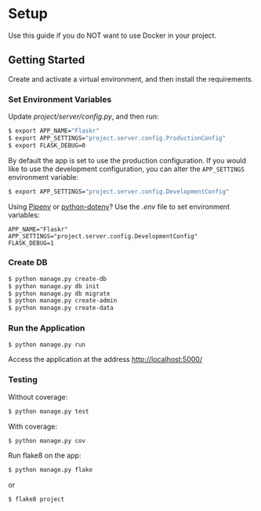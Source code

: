 # Setup

Use this guide if you do NOT want to use Docker in your project.

## Getting Started

Create and activate a virtual environment, and then install the requirements.

### Set Environment Variables

Update *project/server/config.py*, and then run:

```sh
$ export APP_NAME="Flaskr"
$ export APP_SETTINGS="project.server.config.ProductionConfig"
$ export FLASK_DEBUG=0
```
By default the app is set to use the production configuration. If you would like to use the development configuration, you can alter the `APP_SETTINGS` environment variable:

```sh
$ export APP_SETTINGS="project.server.config.DevelopmentConfig"
```

Using [Pipenv](https://docs.pipenv.org/) or [python-dotenv](https://github.com/theskumar/python-dotenv)? Use the *.env* file to set environment variables:

```
APP_NAME="Flaskr"
APP_SETTINGS="project.server.config.DevelopmentConfig"
FLASK_DEBUG=1
```

### Create DB

```sh
$ python manage.py create-db
$ python manage.py db init
$ python manage.py db migrate
$ python manage.py create-admin
$ python manage.py create-data
```

### Run the Application


```sh
$ python manage.py run
```

Access the application at the address [http://localhost:5000/](http://localhost:5000/)

### Testing

Without coverage:

```sh
$ python manage.py test
```

With coverage:

```sh
$ python manage.py cov
```

Run flake8 on the app:

```sh
$ python manage.py flake
```

or

```sh
$ flake8 project
```
